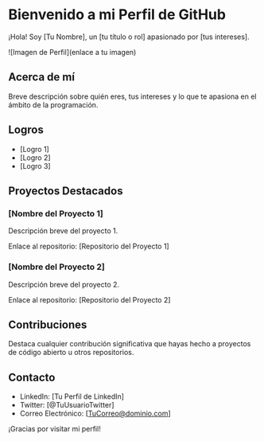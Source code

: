 # Bienvenido a mi Perfil de GitHub

¡Hola! Soy [Tu Nombre], un [tu título o rol] apasionado por [tus intereses].

![Imagen de Perfil](enlace a tu imagen)

## Acerca de mí

Breve descripción sobre quién eres, tus intereses y lo que te apasiona en el ámbito de la programación.

## Logros

- [Logro 1]
- [Logro 2]
- [Logro 3]

## Proyectos Destacados

### [Nombre del Proyecto 1]
Descripción breve del proyecto 1.

Enlace al repositorio: [Repositorio del Proyecto 1]

### [Nombre del Proyecto 2]
Descripción breve del proyecto 2.

Enlace al repositorio: [Repositorio del Proyecto 2]

## Contribuciones

Destaca cualquier contribución significativa que hayas hecho a proyectos de código abierto u otros repositorios.

## Contacto

- LinkedIn: [Tu Perfil de LinkedIn]
- Twitter: [@TuUsuarioTwitter]
- Correo Electrónico: [TuCorreo@dominio.com]

¡Gracias por visitar mi perfil!
